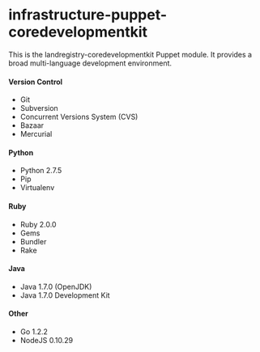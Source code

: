 infrastructure-puppet-coredevelopmentkit
=============================

This is the landregistry-coredevelopmentkit Puppet module. It provides a broad multi-language development environment.

#### Version Control

* Git
* Subversion
* Concurrent Versions System (CVS)
* Bazaar
* Mercurial

#### Python

* Python 2.7.5
* Pip
* Virtualenv

#### Ruby

* Ruby 2.0.0
* Gems
* Bundler
* Rake

#### Java

* Java 1.7.0 (OpenJDK)
* Java 1.7.0 Development Kit

#### Other

* Go 1.2.2
* NodeJS 0.10.29
